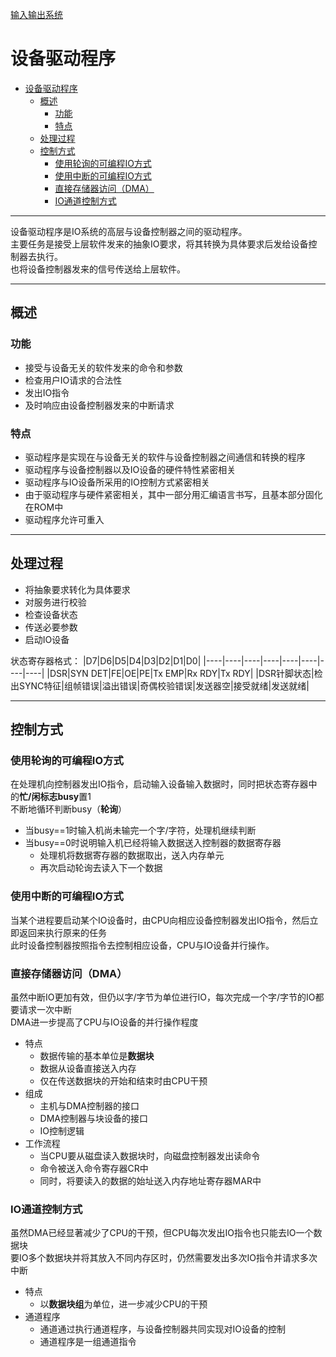 [输入输出系统](../操作系统原理.md)
# 设备驱动程序
<!-- TOC -->

- [设备驱动程序](#设备驱动程序)
  - [概述](#概述)
    - [功能](#功能)
    - [特点](#特点)
  - [处理过程](#处理过程)
  - [控制方式](#控制方式)
    - [使用轮询的可编程IO方式](#使用轮询的可编程io方式)
    - [使用中断的可编程IO方式](#使用中断的可编程io方式)
    - [直接存储器访问（DMA）](#直接存储器访问dma)
    - [IO通道控制方式](#io通道控制方式)

<!-- /TOC -->
---
设备驱动程序是IO系统的高层与设备控制器之间的驱动程序。  
主要任务是接受上层软件发来的抽象IO要求，将其转换为具体要求后发给设备控制器去执行。  
也将设备控制器发来的信号传送给上层软件。

---
## 概述
### 功能
* 接受与设备无关的软件发来的命令和参数
* 检查用户IO请求的合法性
* 发出IO指令
* 及时响应由设备控制器发来的中断请求

### 特点
* 驱动程序是实现在与设备无关的软件与设备控制器之间通信和转换的程序
* 驱动程序与设备控制器以及IO设备的硬件特性紧密相关
* 驱动程序与IO设备所采用的IO控制方式紧密相关
* 由于驱动程序与硬件紧密相关，其中一部分用汇编语言书写，且基本部分固化在ROM中
* 驱动程序允许可重入

---
## 处理过程
* 将抽象要求转化为具体要求
* 对服务进行校验
* 检查设备状态
* 传送必要参数
* 启动IO设备

状态寄存器格式：
|D7|D6|D5|D4|D3|D2|D1|D0|
|----|----|----|----|----|----|----|----|
|DSR|SYN DET|FE|OE|PE|Tx EMP|Rx RDY|Tx RDY|
|DSR针脚状态|检出SYNC特征|组帧错误|溢出错误|奇偶校验错误|发送器空|接受就绪|发送就绪|

---
## 控制方式
### 使用轮询的可编程IO方式
在处理机向控制器发出IO指令，启动输入设备输入数据时，同时把状态寄存器中的**忙/闲标志busy**置1  
不断地循环判断busy（**轮询**）
* 当busy==1时输入机尚未输完一个字/字符，处理机继续判断
* 当busy==0时说明输入机已经将输入数据送入控制器的数据寄存器
    * 处理机将数据寄存器的数据取出，送入内存单元
    * 再次启动轮询去读入下一个数据

### 使用中断的可编程IO方式
当某个进程要启动某个IO设备时，由CPU向相应设备控制器发出IO指令，然后立即返回来执行原来的任务  
此时设备控制器按照指令去控制相应设备，CPU与IO设备并行操作。

### 直接存储器访问（DMA）
虽然中断IO更加有效，但仍以字/字节为单位进行IO，每次完成一个字/字节的IO都要请求一次中断  
DMA进一步提高了CPU与IO设备的并行操作程度
* 特点
    * 数据传输的基本单位是**数据块**
    * 数据从设备直接送入内存
    * 仅在传送数据块的开始和结束时由CPU干预
* 组成
    * 主机与DMA控制器的接口
    * DMA控制器与块设备的接口
    * IO控制逻辑
* 工作流程
    * 当CPU要从磁盘读入数据块时，向磁盘控制器发出读命令
    * 命令被送入命令寄存器CR中
    * 同时，将要读入的数据的始址送入内存地址寄存器MAR中

### IO通道控制方式
虽然DMA已经显著减少了CPU的干预，但CPU每次发出IO指令也只能去IO一个数据块  
要IO多个数据块并将其放入不同内存区时，仍然需要发出多次IO指令并请求多次中断  
* 特点
    * 以**数据块组**为单位，进一步减少CPU的干预
* 通道程序
    * 通道通过执行通道程序，与设备控制器共同实现对IO设备的控制
    * 通道程序是一组通道指令